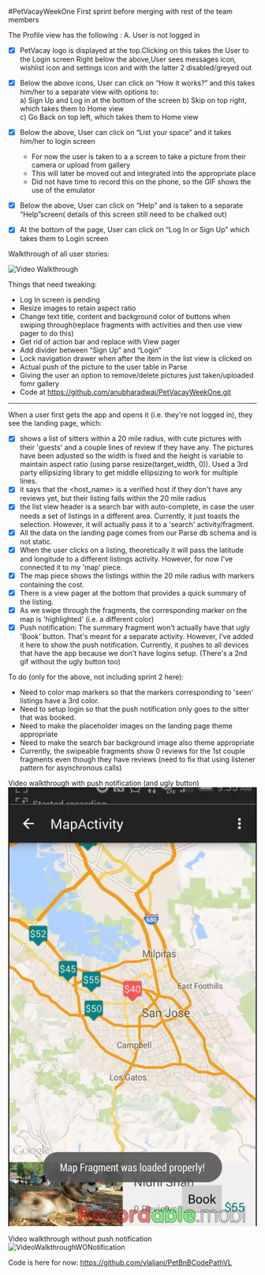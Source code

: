 #PetVacayWeekOne
First sprint before merging with rest of the team members



The Profile view has the following : A. User is not logged in

* [x] PetVacay logo is displayed at the top.Clicking on this takes the User to the Login screen Right below the          above,User sees messages icon, wishlist icon and settings icon and with the latter 2 disabled/greyed out

* [x] Below the above icons, User can click on “How it works?” and this takes him/her to a separate view with            options to:                                                           
     a) Sign Up and Log in at the bottom of the screen
     b) Skip on top right, which takes them to Home view                                                       
     c) Go Back on top left, which takes them to Home view                                         

 * [x] Below the above, User can click on “List your space” and it takes him/her to login screen
      *  For now the user is taken to a a screen to take a picture from their camera or upload from gallery
      *  This will later be moved out and integrated into the appropriate place
      *  Did not have time to record this on the phone, so the GIF shows the use of the emulator
 
* [x] Below the above, User can click on “Help” and is taken to a separate “Help”screen( details of this screen          still need to be chalked out)

* [x] At the bottom of the page, User can click on “Log In or Sign Up” which takes them to Login screen

 Walkthrough of all user stories:

 ![Video Walkthrough](Anu-SprintOne.gif)  

Things that need tweaking:
*  Log In screen is pending
*  Resize images to retain aspect ratio
*  Change text title, content and background color of buttons when swiping through(replace fragments with             activities and then use view pager to do this)
* Get rid of action bar and replace with View pager
* Add divider between “Sign Up” and “Login”
* Lock navigation drawer when after the item in the list view is clicked on
* Actual push of the picture to the user table in Parse
* Giving the user an option to remove/delete pictures just taken/uploaded fomr gallery
* Code at https://github.com/anubharadwaj/PetVacayWeekOne.git

------------------------------------------------------------------------------------------------------------------
When a user first gets the app and opens it (i.e. they're not logged in), they see the landing page, which:
* [x] shows a list of sitters within a 20 mile radius, with cute pictures with their 'guests' and a couple lines of review if they have any. The pictures have been adjusted so the width is fixed and the height is variable to maintain aspect ratio (using parse resize(target_width, 0)). Used a 3rd party ellipsizing library to get middle ellipsizing to work for multiple lines. 
* [x] it says that the <host_name> is a verified host if they don't have any reviews yet, but their listing falls within the 20 mile radius 
* [x] the list view header is a search bar with auto-complete, in case the user needs a set of listings in a different area. Currently, it just toasts the selection. However, it will actually pass it to a 'search' activity/fragment. 
* [x] All the data on the landing page comes from our Parse db schema and is not static. 
* [x] When the user clicks on a listing, theoretically it will pass the latitude and longitude to a different listings activity. However, for now I've connected it to my 'map' piece. 
* [x] The map piece shows the listings within the 20 mile radius with markers containing the cost. 
* [x] There is a view pager at the bottom that provides a quick summary of the listing. 
* [x] As we swipe through the fragments, the corresponding marker on the map is 'highlighted' (i.e. a different color) 
* [x] Push notification: The summary fragment won't actually have that ugly 'Book' button. That's meant for a separate activity. However, I've added it here to show the push notification. Currently, it pushes to all devices that have the app because we don't have logins setup. (There's a 2nd gif without the ugly button too) 

To do (only for the above, not including sprint 2 here): 
* Need to color map markers so that the markers corresponding to 'seen' listings have a 3rd color. 
* Need to setup login so that the push notification only goes to the sitter that was booked. 
* Need to make the placeholder images on the landing page theme appropriate 
* Need to make the search bar background image also theme appropriate 
* Currently, the swipeable fragments show 0 reviews for the 1st couple fragments even though they have reviews (need to fix that using listener pattern for asynchronous calls) 

Video walkthrough with push notification (and ugly button) 
![VideoWalkthroughWNotification](VideoWalkthroughWNotification.gif)

Video walkthrough without push notification
![VideoWalkthroughWONotification](VideoWalkthroughWONotification.gif)

Code is here for now: https://github.com/vlaljani/PetBnBCodePathVL
